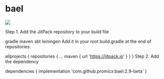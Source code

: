 # bael
[![](https://jitpack.io/v/promicx/bael.svg)](https://jitpack.io/#promicx/bael)

Step 1. Add the JitPack repository to your build file

gradle
maven
sbt
leiningen
Add it in your root build.gradle at the end of repositories:

allprojects {
	repositories {
		...
		maven { url 'https://jitpack.io' }
	}
}
Step 2. Add the dependency

dependencies {
	implementation 'com.github.promicx:bael:2.9-beta'
}
